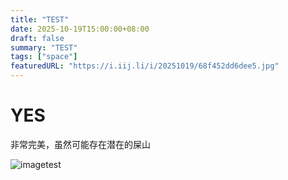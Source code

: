 ```yaml
---
title: "TEST"
date: 2025-10-19T15:00:00+08:00
draft: false
summary: "TEST"
tags: ["space"]
featuredURL: "https://i.iij.li/i/20251019/68f452dd6dee5.jpg"
---
```


# YES
非常完美，虽然可能存在潜在的屎山

![imagetest](https://cdn.nokernel.top/locak/0005.png)